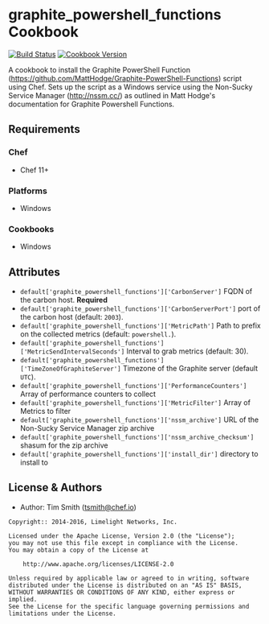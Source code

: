 # graphite_powershell_functions Cookbook

[![Build Status](https://travis-ci.org/tas50/chef-graphite_powershell_functions.svg?branch=master)](https://travis-ci.org/tas50/chef-graphite_powershell_functions) [![Cookbook Version](https://img.shields.io/cookbook/v/tomcat.svg)](https://supermarket.chef.io/cookbooks/graphite_powershell_functions)

A cookbook to install the Graphite PowerShell Function (<https://github.com/MattHodge/Graphite-PowerShell-Functions>) script using Chef. Sets up the script as a Windows service using the Non-Sucky Service Manager (<http://nssm.cc/>) as outlined in Matt Hodge's documentation for Graphite Powershell Functions.

## Requirements

### Chef

- Chef 11+

### Platforms

- Windows

### Cookbooks

- Windows

## Attributes

- `default['graphite_powershell_functions']['CarbonServer']` FQDN of the carbon host. **Required**
- `default['graphite_powershell_functions']['CarbonServerPort']` port of the carbon host (default: `2003`).
- `default['graphite_powershell_functions']['MetricPath']` Path to prefix on the collected metrics (default: `powershell.`).
- `default['graphite_powershell_functions']['MetricSendIntervalSeconds']` Interval to grab metrics (default: 30).
- `default['graphite_powershell_functions']['TimeZoneOfGraphiteServer']` Timezone of the Graphite server (default `UTC`).
- `default['graphite_powershell_functions']['PerformanceCounters']` Array of performance counters to collect
- `default['graphite_powershell_functions']['MetricFilter']` Array of Metrics to filter
- `default['graphite_powershell_functions']['nssm_archive']` URL of the Non-Sucky Service Manager zip archive
- `default['graphite_powershell_functions']['nssm_archive_checksum']` shasum for the zip archive
- `default['graphite_powershell_functions']['install_dir']` directory to install to

## License & Authors

- Author: Tim Smith ([tsmith@chef.io](mailto:tsmith@chef.io))

```text
Copyright:: 2014-2016, Limelight Networks, Inc.

Licensed under the Apache License, Version 2.0 (the "License");
you may not use this file except in compliance with the License.
You may obtain a copy of the License at

    http://www.apache.org/licenses/LICENSE-2.0

Unless required by applicable law or agreed to in writing, software
distributed under the License is distributed on an "AS IS" BASIS,
WITHOUT WARRANTIES OR CONDITIONS OF ANY KIND, either express or implied.
See the License for the specific language governing permissions and
limitations under the License.
```
